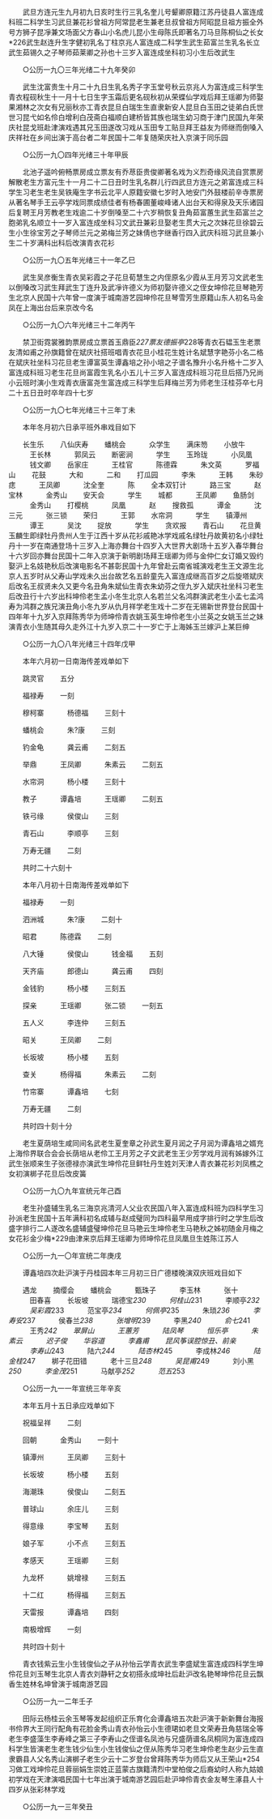 <!-- { "loadSidebar": true } -->
　　武旦方连元生九月初九日亥时生行三乳名奎儿号颦卿原籍江苏丹徒县人富连成科班二科学生习武旦兼花衫曾祖方阿常昆老生兼老旦叔曾祖方阿昭昆旦祖方振全外号方狮子昆凈兼文场面父方春山小名虎儿昆小生母陈氏即著名刀马旦陈桐仙之长女*226武生赵连升生字健初乳名丁柱京兆人富连成二科学生武生茹富兰生乳名长立武生茹锡久之子琴师茹莱卿之孙也十三岁入富连成坐科初习小生后改武生 

　　○公历一九〇三年光绪二十九年癸卯 

　　武生沈富贵生十月二十九日生乳名秀子字玉堂号秋云京兆人为富连成三科学生青衣程砚秋生十一月十七日生字玉霜后更名砚秋初从荣蝶仙学戏后拜王瑶卿为师娶果湘林之次女有兄丽秋亦工青衣昆旦白瑞生生直隶新安人昆旦白玉田之徒弟白氏世世习昆弋如名伶白增利白茂斋白福顺白建桥皆其族也瑞生幼习商于津门民国九年荣庆社昆戈班赴津演戏遇其兄玉田遂改习戏从玉田专工贴旦拜王益友为师继而倒嗓入庆祥社在乡间出演于高台者二年民国十二年复随荣庆社入京演于同乐园 

　　○公历一九〇四年光绪三十年甲辰 

　　北池子遥吟俯畅票房成立票友有乔荩臣贵俊卿著名戏为义烈奇缘风流自赏票房解散老生方富元生十一月二十二日丑时生乳名群儿行四武旦方连元之弟富连成三科学生习老生老生吴铁庵生字书云北平人原籍安徽七岁时入地安门外鼓楼前辛寺票房从著名琴手王云亭学戏同票成绩佳者有杨春圃董峻峰诸人出台天和得泉及天乐诸园后复聘王月芳教老生戏逾二十岁倒嗓至二十六岁稍恢复丑角茹富蕙生武生茹富兰之胞弟乳名顺立十一岁入富连成坐科习文武丑兼彩旦娶老生贯大元之次妹花旦徐碧云生小生徐宝芳之子琴师兰元之弟梅兰芳之妹倩也字继香行四入武庆科班习武旦兼小生二十岁满科出科后改演青衣花衫 

　　○公历一九〇五年光绪三十一年乙巳 

　　武生吴彦衡生青衣吴彩霞之子花旦荀慧生之内侄原名少霞从王月芳习文武老生以倒嗓改习武生拜武生丁连升及武凈许德义为师初娶许德义之侄女坤伶花旦琴艳芳生北京人民国十六年曾一度演于城南游艺园坤伶花旦琴雪芳生原籍山东人初名马金凤在上海出台后来京改今名 

　　○公历一九〇六年光绪三十二年丙午 

　　禁卫街霓裳雅韵票房成立票首玉鼎臣*227票友德振亭*228等青衣石韫玉生老票友清如甫之孙旗籍曾在斌庆社搭班唱青衣花旦小桂花生姓计名斌慧字艳芬小名二格在斌庆社坐科习花旦老生谭富英生谭鑫培之孙小培之子谱名豫升小名升格十二岁入富连成科班习老生花旦尚富霞生乳名小五儿十三岁入富连成科班习花旦后搭乃兄尚小云班时演小生戏青衣唐富尧生富连成三科学生后拜梅兰芳为师老生汪桂芬卒七月二十五日丑时卒年四十七岁 

　　○公历一九〇七年光绪三十三年丁未 

　　本年冬月初六日承平班外串戏目如下 

　　长生乐 
　　八仙庆寿 
　　蟠桃会 
　　　众学生 
　　满床笏 
　　小放牛 
　　　王长林 
　　　郭凤云 
　　断密涧 
　　　学生 
　　玉玲珑 
　　　小凤凰 
　　　钱文卿 
　　岳家庄 
　　　王桂官 
　　　陈德霖 
　　　朱文英 
　　　罗福山 
　　花鼓 
　　　大和 
　　　二和 
　　打瓜园 
　　　李朱 
　　　王韩 
　　朱砂痣 
　　　王凤卿 
　　　沈全奎 
　　　陈 
　　全本双钉计 
　　　路三宝 
　　　赵宝林 
　　　金秀山 
　　安天会 
　　　学生 
　　城都 
　　　王凤卿 
　　鱼肠剑 
　　　金秀山 
　　打樱桃 
　　　凤凰 
　　　赵 
　　搜救孤 
　　　谭金 
　　　沈三元 
　　　张三锁 
　　荣归 
　　　王郭 
　　水帘洞 
　　　学生 
　　镇潭州 
　　　谭王 
　　　吴沈 
　　捉放 
　　　学生 
　　贪欢报 
　　青石山 
　　花旦黄玉麟生即绿牡丹贵州人生于江西十岁从花衫戚艳冰学戏戚名绿牡丹故黄初名小绿牡丹十一岁在南通登场十三岁入上海亦舞台十四岁入大世界大剧场十五岁入春华舞台十六岁回亦舞台民国十二年入京演于新明剧场拜王瑶卿为师与金仲仁女订婚又毁约娶沪上名妓艳秋后改演电影名不甚彰民国十九年曾赴云南省城演戏老生王文源生北京人五岁时从父寿山学戏未久出台故艺名五龄童先入富连成继高百岁之后旋塔斌庆后改名王叔贤未久又更今名丑角朱斌仙生青衣朱幼芬之侄九岁入斌庆社坐科习老生后改丑行十六岁出科坤伶老生孟小冬生北京人名若兰父名鸿群演武老生小孟七孟鸿寿为鸿群之族兄演丑角小冬九岁从仇月祥学老生戏十二岁在无锡新世界登台民国十四年年十九岁入京拜陈秀华为师坤伶青衣姚玉英生坤伶老生小兰英之女姚玉兰之妹演青衣小生随其母久走外江十九岁入京二十一岁亡于上海姊玉兰嫁沪上某巨绅 

　　○公历一九〇八年光绪三十四年戊甲 

　　本年六月初一日南海传差戏单如下 

　　跳灵官 
　　五分 

　　福禄寿 
　　一刻 

　　穆柯寨 
　　　杨德福 
　　三刻十 

　　蟠桃会 
　　　朱?康 
　　三刻 

　　钓金龟 
　　　龚云甫 
　　二刻五 

　　举鼎 
　　　王凤卿 
　　　朱素云 
　　二刻五 

　　水帘洞 
　　　杨小楼 
　　三刻十 

　　教子 
　　　谭鑫培 
　　　王瑶卿 
　　二刻五 

　　铁弓缘 
　　　侯俊山 
　　三刻 

　　青石山 
　　　李顺亭 
　　三刻 

　　万寿无疆 
　　二刻 

　　共时二十六刻十 

　　本年八月初十日南海传差戏单如下 

　　福禄寿 
　　一刻 

　　泗洲城 
　　　朱?康 
　　二刻十 

　　昭君 
　　　陈德霖 
　　二刻 

　　八大锤 
　　　侯俊山 
　　　钱金福 
　　五刻 

　　天齐庙 
　　　郎德山 
　　　龚云甫 
　　四刻 

　　金钱豹 
　　　杨小楼 
　　三刻五 

　　探亲 
　　　王瑶卿 
　　　张二锁 
　　一刻五 

　　五人义 
　　　李连仲 
　　三刻五 

　　昭关 
　　　王凤卿 
　　二刻 

　　长坂坡 
　　　杨小楼 
　　五刻 

　　查关 
　　　杨得福 
　　　朱素云 
　　二刻 

　　竹帘寨 
　　　谭鑫培 
　　七刻 

　　万寿无疆 
　　二刻 

　　共时四十刻十分 

　　老生夏荫培生咸同间名武老生夏奎章之孙武生夏月润之子月润为谭鑫培之婿充上海伶界联合会会长荫培从老伶工王月芳之子文武老生王少芳学戏月润有姊嫁外江武生张顺来生子张德禄亦演武生坤伶花旦鲜牡丹生姓刘天津人青衣兼花衫刘凤樵之女初演梆子花旦后改皮簧 

　　○公历一九〇九年宣统元年己酉 

　　老生孙盛辅生乳名三海京兆清河人父业农民国八年入富连成科班为四科学生习孙派老生民国十五年满科初名成辅与赵成璧同为四科最早用成字排行时之学生后改盛字排行二人遂改名盛辅盛璧坤伶花旦马艳云生坤伶老生马艳秋之姊初随金月梅之女花衫金少梅*229由津来京后拜王瑶卿为师坤伶花旦凤凰旦生姓陈江苏人 

　　○公历一九一〇年宣统二年庚戌 

　　谭鑫培四次赴沪演于丹桂园本年三月初三日广德楼晚演双庆班戏目如下 

　　遇龙 
　　摘缨会 
　　蟠桃会 
　　　甄珠子 
　　　李玉林 
　　　张十 
　　　田春喜 
　　长坂坡 
　　　瑞德宝*230 
　　　何桂山*231 
　　　李顺亭*232 
　　　吴彩霞*233 
　　　范宝亭*234 
　　　何佩亭*235 
　　　朱琐*236 
　　　李寿安*237 
　　　侯春兰*238 
　　　张增明*239 
　　　李黑*240 
　　　俞七*241 
　　　王秀*242 
　　翠屏山 
　　　王蕙芳 
　　　陆凤琴 
　　　恒乐亭 
　　　朱素云 
　　　迟子俊 
　　华容道 
　　　李鑫甫 
　　昆风筝误腔惊丑、前亲 
　　　李寿山*243 
　　　陆六*244 
　　　陆杏林*245 
　　　李成林*246 
　　　陆金桂*247 
　　梆子花田错 
　　　老十三旦*248 
　　　吴昆甫*249 
　　　刘小黑*250 
　　　李金茂*251 
　　　马献亭*252 
　　　范五*253 

　　○公历一九一一年宣统三年辛亥 

　　本年五月十五日承应戏单如下 

　　祝福呈祥 
　　二刻 

　　回朝 
　　　金秀山 
　　一刻十 

　　镇潭州 
　　　王凤卿 
　　三刻十 

　　长坂坡 
　　　杨小楼 
　　五刻 

　　海潮珠 
　　　侯俊山 
　　二刻五 

　　普球山 
　　　余庄儿 
　　三刻 

　　得意缘 
　　　李宝琴 
　　五刻 

　　娘子军 
　　　小不点 
　　三刻五 

　　孝感天 
　　　王瑶卿 
　　三刻 

　　九龙杯 
　　　姚增禄 
　　三刻五 

　　十二红 
　　　杨得福 
　　三刻五 

　　天雷报 
　　　谭鑫培 
　　四刻 

　　南极增辉 
　　一刻 

　　共时四十刻十 

　　青衣钱紫云生小生钱俊仙之子从孙怡云学青衣武生李盛斌生富连成四科学生坤伶花旦刘玉琴生北京人青衣刘静轩之女初搭永成坤社后赴沪改名艳琴坤伶花旦云飘香生姓林名坤曾演于城南游艺园 

　　○公历一九一二年壬子 

　　田际云杨桂云余玉琴等发起组织正乐育化会谭鑫培五次赴沪演于新新舞台海报书伶界大王同行配角有花脸金秀山青衣孙怡云小生德珺如老旦文荣寿丑角慈瑞全等老生李盛藻生李寿峰之第三子李寿山之侄谱名凤池与兄盛荫谱名凤桐同为富连成四科学生皆演老生老生钱少仙生小生钱俊仙之侄从陈秀华习老生坤伶老生赵少云生直隶霸县人父名秀山演梆子老生少云十二岁登台曾拜陈秀华为师后又从王荣山*254习做工戏坤伶花旦蓉丽娟生崇姓正蓝蒙古旗籍清烈中堂柏俊之后裔幼时人称九姑娘初学戏在天津演唱民国十七年出演于城南游艺园后赴沪坤伶青衣金友琴生涿县人十四岁从张彩林学戏 

　　○公历一九一三年癸丑 

